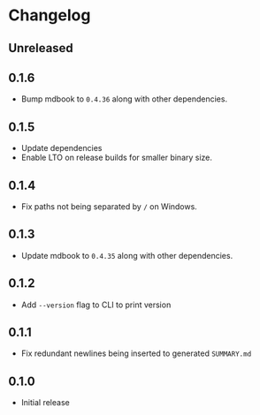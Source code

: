 # Changelog

## Unreleased

## 0.1.6

- Bump mdbook to `0.4.36` along with other dependencies.

## 0.1.5

- Update dependencies
- Enable LTO on release builds for smaller binary size.

## 0.1.4

- Fix paths not being separated by `/` on Windows.

## 0.1.3

- Update mdbook to `0.4.35` along with other dependencies.

## 0.1.2

- Add `--version` flag to CLI to print version

## 0.1.1

- Fix redundant newlines being inserted to generated `SUMMARY.md`

## 0.1.0

- Initial release
